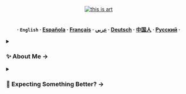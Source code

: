 <!-- Copyright by Vedansh (offensive-vk) 2020 - Present. All Rights Reserved. -->

<!-- This Readme Was Specially Handcrafted by @offensive-vk (https://github.com/offensive-vk) -->

<!-- This Readme is translated regularly in 7 Major Languages of the world. -->

<div align="center">
   <a href="https://github.com/offensive-vk">
      <picture>
           <source media="(prefers-color-scheme: dark)" srcset="./assets/mine-dark.svg" height="250" width="550" />
           <source media="(prefers-color-scheme: light)" srcset="./assets/mine-light.svg" height="250" width="550" />
           <img alt="this is art" src="./assets/default.svg" height="250" width="550" />
     </picture>
   </a>
</div>

<!--
[![🦅 Mirror Sync](https://github.com/offensive-vk/offensive-vk/actions/workflows/mirror.yml/badge.svg)](https://github.com/offensive-vk/offensive-vk/actions/workflows/mirror.yml)
[![📃 Update Recent Activity](https://github.com/offensive-vk/offensive-vk/actions/workflows/recent.yml/badge.svg)](https://github.com/offensive-vk/offensive-vk/actions/workflows/recent.yml)
[![✨ Generate Contribution Pattern](https://github.com/offensive-vk/offensive-vk/actions/workflows/contributions.yml/badge.svg)](https://github.com/offensive-vk/offensive-vk/actions/workflows/contributions.yml)
[![🐍 Generate Snake Contribution](https://github.com/offensive-vk/offensive-vk/actions/workflows/snake.yml/badge.svg)](https://github.com/offensive-vk/offensive-vk/actions/workflows/snake.yml)
[![🚢 Automated Docker Testing](https://github.com/offensive-vk/offensive-vk/actions/workflows/dind.yml/badge.svg)](https://github.com/offensive-vk/offensive-vk/actions/workflows/dind.yml)
[![📊 Generates Metrics](https://github.com/offensive-vk/offensive-vk/actions/workflows/metrics.yml/badge.svg)](https://github.com/offensive-vk/offensive-vk/actions/workflows/metrics.yml)
-->

<p align="center" style="margin-top: 20px">
  <p align="center">
  <br>
    <strong> 
    ·
    <a><code>English</code></a>
    ·
    <a href="README.es.md">Española</a>
    ·
    <a href="README.fr.md">Français</a>
    ·
    <a href="README.ar.md">عربي</a>
    ·
    <a href="README.de.md">Deutsch</a>
    ·
    <a href="README.zh-CN.md">中国人</a>
    ·
    <a href="README.ru.md">Русский</a>
    ·
    </strong>
  </p>
</p>

<!--
[![SVG](https://readme-typing-svg.demolab.com?font=Fira+Code&size=50&duration=1500&pause=1000&color=20F77B&width=850&height=100&lines=Fine+,+Have+A+Look+Around;You'll+Find+Some+Cool+Stuff;Thank+you+for+being+here.)](https://git.io/typing-svg) -->

<details>
  <summary><h3>✨ About Me &rarr;</h3></summary>
   
## 💫 About Me:

🔭_Perfektion ist nicht das Ziel_.<br>🧑‍💻 Ich schreibe gerne am Computer`code`.<br>🤝 Ich suche Hilfe bei der Dateiverwaltung auf meinem Computer.<br>✨ Leben im Inneren`terminal`.<br>🌱 Ich lerne gerade einiges_böse_Sachen.<br>💬 Frag mich nach nichts.<br>👌 Ich respektiere meine Zeit.<br>⚡ Lustige Tatsache: Kein Spaß, nur Code.<br>💥 Bleiben Sie in Bewegung und eines Tages werden Sie es schaffen.<br>📧_Du wirst einen Weg finden_.

<!--STARTS_HERE_QUOTE_README-->

<i>❝Nur etwa 10 % der Weltwährung ist physisches Geld, der Rest existiert nur auf Computern.❞</i>

<!--ENDS_HERE_QUOTE_README-->

* * *

<h3 align="left" title="...and I'm happy to see you here :)">🧑‍💻 Languages and Tools: </h3>
    <p align="left">
        <a href="https://www.gnu.org/software/bash/" target="_blank" rel="noreferrer">
            <img src="https://cdn.jsdelivr.net/gh/offensive-vk/Icons@master/bash/bash-original.svg" alt="bash" width="40" height="40" /> </a>
        <a href="https://www.cprogramming.com/" target="_blank" rel="noreferrer">
            <img src="https://cdn.jsdelivr.net/gh/offensive-vk/Icons@master/c/c-original.svg" alt="c" width="40" height="40" /> </a>
        <a href="https://www.w3schools.com/cpp/" target="_blank" rel="noreferrer">
            <img src="https://cdn.jsdelivr.net/gh/offensive-vk/Icons@master/cplusplus/cplusplus-original.svg" alt="cplusplus" width="40" height="40" /> </a>
        <a href="https://www.w3schools.com/css/" target="_blank" rel="noreferrer">
            <img src="https://cdn.jsdelivr.net/gh/offensive-vk/Icons@master/css3/css3-original.svg" alt="css3" width="40" height="40" /> </a>
        <a href="https://about.gitlab.com/" target="_blank" rel="noreferrer">
            <img src="https://cdn.jsdelivr.net/gh/offensive-vk/Icons@master/gitlab/gitlab-original.svg" alt="gitlab" width="40" height="40" /> </a>
        <a href="https://docker.com/" target="_blank" rel="noreferrer">
            <img src="https://cdn.jsdelivr.net/gh/offensive-vk/Icons@master/docker/docker-original.svg" alt="docker" width="40" height="40" /> </a>
        <a href="https://git-scm.com/" target="_blank" rel="noreferrer">
            <img src="https://www.vectorlogo.zone/logos/git-scm/git-scm-icon.svg" alt="git" width="40" height="40" /> </a>
        <a href="https://github.com/features/actions" target="_blank" rel="noreferrer">
            <img src="https://cdn.jsdelivr.net/gh/offensive-vk/Icons@master/githubactions/githubactions-original.svg" alt="gh-actions" width="40" height="40" /> </a>
        <a href="https://www.java.com" target="_blank" rel="noreferrer">
            <img src="https://cdn.jsdelivr.net/gh/offensive-vk/Icons@master/java/java-original.svg" alt="java" width="40" height="40" /> </a>
        <a href="https://developer.mozilla.org/en-US/docs/Web/JavaScript" target="_blank" rel="noreferrer">
            <img src="https://cdn.jsdelivr.net/gh/offensive-vk/Icons@master/javascript/javascript-original.svg" alt="javascript" width="40" height="40" /> </a>
        <a href="https://www.linux.org/" target="_blank" rel="noreferrer">
            <img src="https://cdn.jsdelivr.net/gh/offensive-vk/Icons@master/linux/linux-original.svg" alt="linux" width="40" height="40" /> </a>
        <a href="https://www.mongodb.com/" target="_blank" rel="noreferrer">
            <img src="https://cdn.jsdelivr.net/gh/offensive-vk/Icons@master/mongodb/mongodb-original-wordmark.svg" alt="mongodb" width="40" height="40" /> </a>
        <a href="https://www.tailwindcss.com/" target="_blank" rel="noreferrer">
            <img src="https://cdn.jsdelivr.net/gh/offensive-vk/Icons@master/tailwindcss/tailwindcss-original.svg" alt="tailwindcss" width="40" height="40" /> </a>
        <a href="https://www.php.net" target="_blank" rel="noreferrer">
            <img src="https://cdn.jsdelivr.net/gh/offensive-vk/Icons@master/php/php-original.svg" alt="php" width="40" height="40" /> </a>
        <a href="https://www.python.org" target="_blank" rel="noreferrer">
            <img src="https://cdn.jsdelivr.net/gh/offensive-vk/Icons@master/python/python-original.svg" alt="python" width="40" height="40" /> </a>
        <a href="https://sass-lang.com" target="_blank" rel="noreferrer">
            <img src="https://cdn.jsdelivr.net/gh/offensive-vk/Icons@master/sass/sass-original.svg" alt="sass" width="40" height="40" /> </a>
        <a href="https://www.typescriptlang.org/" target="_blank" rel="noreferrer">
            <img src="https://cdn.jsdelivr.net/gh/offensive-vk/Icons@master/typescript/typescript-plain.svg" alt="typescript" width="40" height="40" /> </a>
        <a href="https://github.com/" target="_blank" rel="noreferrer">
            <img src="https://cdn.jsdelivr.net/gh/offensive-vk/Icons@master/github/github-original.svg" height="40" width="40" alt="github"/> </a>
        <a href="https://pnpm.io/" target="_blank" rel="noreferrer">
            <img src="https://cdn.jsdelivr.net/gh/offensive-vk/Icons@master/pnpm/pnpm-original.svg" height="40" width="40" alt="pnpm"/> </a>
    </p>
</details>

<!-- Showing Stuff, that i dont care about lol. have fun -->

<details>
  <summary><h3>🚀 Expecting Something Better? &rarr;</h3></summary>
    <img src="./assets/shocked.gif" alt="aint no way" height=auto width=auto />

<!-- Outer switch START -->

<details>
  <summary><h4>💻 Click here to See Cool Stuff ⬇️</h4></summary>
    <a href="https://github.com/offensive-vk">
       <picture>
        <source media="(prefers-color-scheme: dark)" srcset="https://ssr-contributions-svg.vercel.app/_/offensive-vk?chart=3dbar&gap=0.6&scale=2&flatten=2&animation=wave&animation_duration=4&animation_delay=0.06&animation_amplitude=24&animation_frequency=0.1&animation_wave_center=0_3&format=svg&weeks=34&theme=native&dark=true">
        <source media="(prefers-color-scheme: light)" srcset="https://ssr-contributions-svg.vercel.app/_/offensive-vk?chart=3dbar&gap=0.6&scale=2&flatten=2&animation=wave&animation_duration=4&animation_delay=0.06&animation_amplitude=24&animation_frequency=0.1&animation_wave_center=0_3&format=svg&weeks=34&theme=native">
        <img alt="" src="[https://ssr-contributions-svg.vercel.app/_/offensive-vk?chart=3dbar&flatten=1&weeks=40&animation=wave&format=svg&gap=0.6&animation_frequency=0.2&animation_amplitude=20&theme=pink](https://ssr-contributions-svg.vercel.app/_/offensive-vk?chart=3dbar&gap=0.6&scale=2&flatten=2&animation=wave&animation_duration=4&animation_delay=0.06&animation_amplitude=24&animation_frequency=0.1&animation_wave_center=0_3&format=svg&weeks=34&theme=native)">
      </picture>
    </a>
</details>

<details>
  <summary><h4>⭐ Achievements & Awards ✅ </h4></summary>
    <img src="./assets/achievements.svg" alt="..." height=auto width=auto />
</details>

<details>
  <summary><h4>💻 Top Languages ✅</h4></summary>
    <img src="./assets/languages.svg" alt="..." height=auto width=auto />
</details>

<details>
  <summary><h4>⚡ Recent Activity ✅</h4></summary>
    <p align="left">
        <a href="https://github.com/offensive-vk/">
            <img align='right' width=300 height=300 src="https://github-contribution-stats.vercel.app/api/?username=offensive-vk" alt='stats'>
        </a>
    </p>
<p align="left">

<!--START_SECTION:activity-->

1.  🗣 Kommentiert[#7931](https://github.com/kamranahmedse/developer-roadmap/pull/7931#issuecomment-2561592661)In[kamranahmedse/developer-roadmap](https://github.com/kamranahmedse/developer-roadmap)
2.  🎉 Zusammengeführte PR[#297](https://github.com/offensive-vk/UntilEverything/pull/297)In[offensive-vk/UntilEverything](https://github.com/offensive-vk/UntilEverything)
3.  🔒Geschlossenes Problem[#287](https://github.com/offensive-vk/UntilEverything/issues/287)In[offensive-vk/UntilEverything](https://github.com/offensive-vk/UntilEverything)
4.  🔒Geschlossenes Problem[#295](https://github.com/offensive-vk/UntilEverything/issues/295)In[offensive-vk/UntilEverything](https://github.com/offensive-vk/UntilEverything)
5.  🔒Geschlossenes Problem[#293](https://github.com/offensive-vk/UntilEverything/issues/293)In[offensive-vk/UntilEverything](https://github.com/offensive-vk/UntilEverything)
6.  🔒Geschlossenes Problem[#291](https://github.com/offensive-vk/UntilEverything/issues/291)In[offensive-vk/UntilEverything](https://github.com/offensive-vk/UntilEverything)
7.  🔒Geschlossenes Problem[#289](https://github.com/offensive-vk/UntilEverything/issues/289)In[offensive-vk/UntilEverything](https://github.com/offensive-vk/UntilEverything)
8.  🔒Geschlossenes Problem[#286](https://github.com/offensive-vk/UntilEverything/issues/286)In[offensive-vk/UntilEverything](https://github.com/offensive-vk/UntilEverything)
9.  🎉 Zusammengeführte PR[#296](https://github.com/offensive-vk/UntilEverything/pull/296)In[offensive-vk/UntilEverything](https://github.com/offensive-vk/UntilEverything)
10. 🎉 Zusammengeführte PR[#280](https://github.com/offensive-vk/UntilEverything/pull/280)In[offensive-vk/UntilEverything](https://github.com/offensive-vk/UntilEverything)
11. 🎉 Zusammengeführte PR[#294](https://github.com/offensive-vk/UntilEverything/pull/294)In[offensive-vk/UntilEverything](https://github.com/offensive-vk/UntilEverything)
12. 🗣 Kommentiert[#294](https://github.com/offensive-vk/UntilEverything/pull/294#issuecomment-2560964795)In[offensive-vk/UntilEverything](https://github.com/offensive-vk/UntilEverything)
13. 🎉 Zusammengeführte PR[#278](https://github.com/offensive-vk/UntilEverything/pull/278)In[offensive-vk/UntilEverything](https://github.com/offensive-vk/UntilEverything)
14. 🎉 Zusammengeführte PR[#27922](https://github.com/offensive-vk/offensive-vk/pull/27922)In[offensive-vk/offensive-vk](https://github.com/offensive-vk/offensive-vk)
15. 🎉 Zusammengeführte PR[#24](https://github.com/offensive-vk/develop-actions/pull/24)In[offensive-vk/develop-actions](https://github.com/offensive-vk/develop-actions)
    <!--END_SECTION:activity-->

</p>

* * *

➡️ Was? Lust auf mehr Aktivität?**[Klicken Sie hier](./RECENT.md)**

</details>

<details>
    <summary><h4>📊 Github Metrics ✅</h4></summary>
    <picture>
        <source media="(prefers-color-scheme: dark)" srcset="./profile-3d-contrib/profile-night-green.svg" width=600 height=400 alt='metrics' />
        <source media="(prefers-color-scheme: light)" srcset="./profile-3d-contrib/profile-green.svg" width=600 height=400 alt='metrics' />
        <img src="./profile-3d-contrib/profile-season.svg" width=600 height=400 alt='metrics' />
    </picture>
    <img align="center" width="auto" height="auto" src="./assets/tickets.svg" alt='metrics' />
</details>

<!--
![](https://github-readme-streak-stats.herokuapp.com/?user=offensive-vk&theme=shades-of-purple&hide_border=true)
![](https://github-readme-stats.vercel.app/api/top-langs/?username=offensive-vk&theme=shades-of-purple&hide_border=true&include_all_commits=true&count_private=true&layout=compact)


<details>
  <summary><h4>👻 Quick Snapshot of Past ✅</h4></summary>
    <img src="./assets/all.svg" alt="..." height=auto width=auto />
</details>
-->

<details>
    <summary><h4>🐍 Do you like snakes? ✅</h4></summary>
    <div align="center">
      <picture>
        <source media="(prefers-color-scheme: dark)" srcset="https://github.com/offensive-vk/offensive-vk/blob/master/assets/github-snake-dark.svg" height=250 width=850 alt="snake" />
        <source media="(prefers-color-scheme: light)" srcset="https://github.com/offensive-vk/offensive-vk/blob/master/assets/github-snake-light.svg" height=250 width=850 alt="snake" />
        <img src="https://github.com/offensive-vk/offensive-vk/blob/master/assets/github-snake.gif" height=250 width=850 alt="snake" />
     </picture>
    </div>
</details>

<details>
    <summary><h4>🐹 CI and Workflow Status ✅</h4></summary>

[![⛅ Docker - Build Image](https://github.com/offensive-vk/offensive-vk/actions/workflows/docker-image.yml/badge.svg)](https://github.com/offensive-vk/offensive-vk/actions/workflows/docker-image.yml)[![🌨️ Docker & GHCR - Publish Image](https://github.com/offensive-vk/offensive-vk/actions/workflows/docker-publish.yml/badge.svg)](https://github.com/offensive-vk/offensive-vk/actions/workflows/docker-publish.yml)[![⭐ Generate Starred Repo List](https://github.com/offensive-vk/offensive-vk/actions/workflows/starred.yml/badge.svg)](https://github.com/offensive-vk/offensive-vk/actions/workflows/starred.yml)[![🤖 Automated Issue - Hamster 🐹](https://github.com/offensive-vk/offensive-vk/actions/workflows/auto-issue.yml/badge.svg)](https://github.com/offensive-vk/offensive-vk/actions/workflows/auto-issue.yml)[![🤖 Automated Pull Request - Hamster 🐹](https://github.com/offensive-vk/offensive-vk/actions/workflows/auto-pr.yml/badge.svg)](https://github.com/offensive-vk/offensive-vk/actions/workflows/auto-pr.yml)[![🏷️ Automated Label - Hamster 🐹](https://github.com/offensive-vk/offensive-vk/actions/workflows/auto-label.yml/badge.svg)](https://github.com/offensive-vk/offensive-vk/actions/workflows/auto-label.yml)[![📊 Generates Metrics](https://github.com/offensive-vk/offensive-vk/actions/workflows/metrics.yml/badge.svg)](https://github.com/offensive-vk/offensive-vk/actions/workflows/metrics.yml)[![👻 Mark Stale Issues and PRs](https://github.com/offensive-vk/offensive-vk/actions/workflows/stale.yml/badge.svg)](https://github.com/offensive-vk/offensive-vk/actions/workflows/stale.yml)[![🗃️ Automated Project - Hamster 🐹](https://github.com/offensive-vk/offensive-vk/actions/workflows/auto-project.yml/badge.svg)](https://github.com/offensive-vk/offensive-vk/actions/workflows/auto-project.yml)

**Möchten Sie alles sehen?**[Klicken Sie hier](https://github.com/offensive-vk/offensive-vk/actions)

**Möchten Sie die Workflow-Datei sehen?**[Klicken Sie hier](https://github.com/offensive-vk/offensive-vk/tree/master/WORKFLOWS.md)

**Möchten Sie Repository-Statistiken sehen?**[Klicken Sie hier](https://github.com/offensive-vk/offensive-vk/tree/master/STATS.md)

</details>

* * *

<p align="center">
  <i>&copy; <a href="https://github.com/offensive-vk/">Vedansh </a> 2023 - Present</i><br>
  <i>Licensed under <a href="https://github.com/offensive-vk/offensive-vk/tree/master/LICENSE">GNU Affero General Public License</a></i><br>
  <a href="https://github.com/TheHamsterBot"><img src="https://i.ibb.co/4KtpYxb/octocat-clean-mini.png" /></a><br>
  <kbd>Thanks for visiting :)</kbd>
</p>
</details>

<!-- Outer switch end -->

<!-- Copyright by Vedansh (offensive-vk) 2020 - Present. All Rights Reserved. -->

<!-- This Readme Was Specially Handcrafted by @offensive-vk (https://github.com/offensive-vk) -->

<!-- Please reach out to me if you want to use this in your personal github profile and make sure to leave a star to help me maintain this Beautiful Profile Repository. -->
